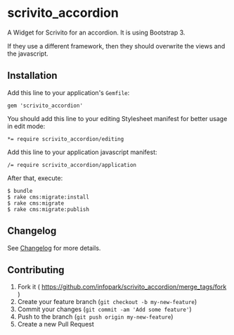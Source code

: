 scrivito_accordion
=====================

A Widget for Scrivito for an accordion. It is using Bootstrap 3.

If they use a different framework, then they should overwrite the views and the javascript.

## Installation

Add this line to your application's `Gemfile`:

    gem 'scrivito_accordion'

You should add this line to your editing Stylesheet manifest for better usage in edit mode:

    *= require scrivito_accordion/editing

Add this line to your application javascript manifest:

    /= require scrivito_accordion/application

After that, execute:

    $ bundle
    $ rake cms:migrate:install
    $ rake cms:migrate
    $ rake cms:migrate:publish

## Changelog
See [Changelog](https://github.com/infopark/scrivito_accordion/blob/master/CHANGELOG.md) for more
details.

## Contributing

1. Fork it ( https://github.com/infopark/scrivito_accordion/merge_tags/fork )
2. Create your feature branch (`git checkout -b my-new-feature`)
3. Commit your changes (`git commit -am 'Add some feature'`)
4. Push to the branch (`git push origin my-new-feature`)
5. Create a new Pull Request